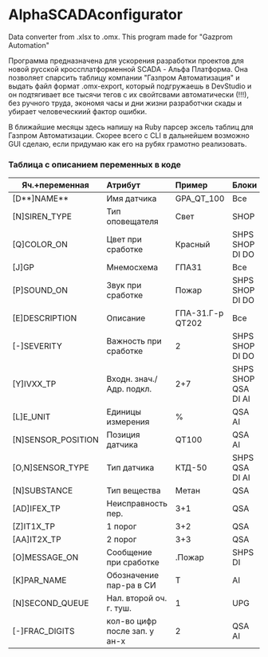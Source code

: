 # AlphaSCADAconfigurator
Data converter from .xlsx to .omx. This program made for "Gazprom Automation"

Программа предназначена для ускорения разработки проектов для новой русской кроссплатформенной SCADA - Альфа Платформа. Она позволяет спарсить таблицу компании "Газпром Автоматизация" и выдать файл формат .omx-export, который подгружаешь в DevStudio и он подтягивает все тысячи тегов с их свойтсвами автоматически (!!!), без ручного труда, экономя часы и дни жизни разработчки скады и убирает человеческиий фактор ошибки.
 

В ближайшие месяцы здесь напишу на Ruby парсер эксель таблиц для Газпром Автоматизации. Скорее всего с CLI в дальнейшем возможно GUI сделаю, если придумаю как его на рубях грамотно реализовать.

### Таблица с описанием переменных в коде
| Яч.+переменная     | Атрибут                       | Пример           | Блоки               | Комментарий                |
| ------------------ |:----------------------------- |:---------------- | ------------------- | -------------------------- |
| [D**]NAME**        | Имя датчика                   | GPA_QT_100       | Все                 |                            |
| [N]SIREN_TYPE      | Тип оповещателя               | Свет             | SHOP                |                            |
| [Q]COLOR_ON        | Цвет при сработке             | Красный          | SHPS SHOP DI DO     |                            |
| [J]GP              | Мнемосхема                    | ГПА31            | Все                 |                            |
| [P]SOUND_ON        | Звук при сработке             | Пожар            | SHPS SHOP DI DO     | Под вопросом нужно или нет |
| [E]DESCRIPTION     | Описание                      | ГПА-31.Г-р QT202 | Все                 |                            |
| [-]SEVERITY        | Важность при сработке         | 2                | SHPS SHOP DI DO     | Формируется из SOUND_ON    |
| [Y]IVXX_TP         | Входн. знач./Адр. подкл.      | 2+7              | SHPS SHOP QSA DI AI |                            |
| [L]E_UNIT          | Единицы измерения             | %                | QSA AI              |                            |
| [N]SENSOR_POSITION | Позиция датчика               | QT100            | QSA AI              |                            |
| [O,N]SENSOR_TYPE   | Тип датчика                   | КТД-50           | SHPS QSA DI AI      | 2 SHPS AI проверить        |
| [N]SUBSTANCE       | Тип вещества                  | Метан            | QSA                 |                            |
| [AD]IFEX_TP        | Неисправность   пер.          | 3+1              | QSA                 | (3 модуль TREI, 1 канал)   |
| [Z]IT1X_TP         | 1 порог                       | 3+2              | QSA                 |                            |
| [AA]IT2X_TP        | 2 порог                       | 3+3              | QSA                 |                            |
| [O]MESSAGE_ON      | Сообщение при сработке        | .Пожар           | SHPS DI             |                            |
| [K]PAR_NAME        | Обозначение пар-ра в СИ       | T                | AI                  | Тип.изм.(P,L,dP,F)         |
| [N]SECOND_QUEUE    | Нал. второй оч. г. туш.       | 1                | UPG                 |                            |
| [-]FRAC_DIGITS     | кол-во цифр после зап. у ан-х | 2                | QSA AI              | По умолч. в функц - 2      |
